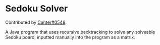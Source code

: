 # Sedoku Solver
Contributed by [Canter#0548](https://github.com/dkantereivin).

A Java program that uses recursive backtracking to solve any solveable Sedoku board, inputted manually into the program as a matrix.